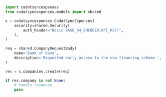 <!-- Start SDK Example Usage [usage] -->
```python
import codatsyncexpenses
from codatsyncexpenses.models import shared

s = codatsyncexpenses.CodatSyncExpenses(
    security=shared.Security(
        auth_header="Basic BASE_64_ENCODED(API_KEY)",
    ),
)

req = shared.CompanyRequestBody(
    name='Bank of Dave',
    description='Requested early access to the new financing scheme.',
)

res = s.companies.create(req)

if res.company is not None:
    # handle response
    pass
```
<!-- End SDK Example Usage [usage] -->